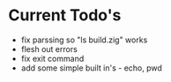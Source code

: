 # Current Todo's
* fix parssing so "ls build.zig" works
* flesh out errors
* fix exit command
* add some simple built in's - echo, pwd

